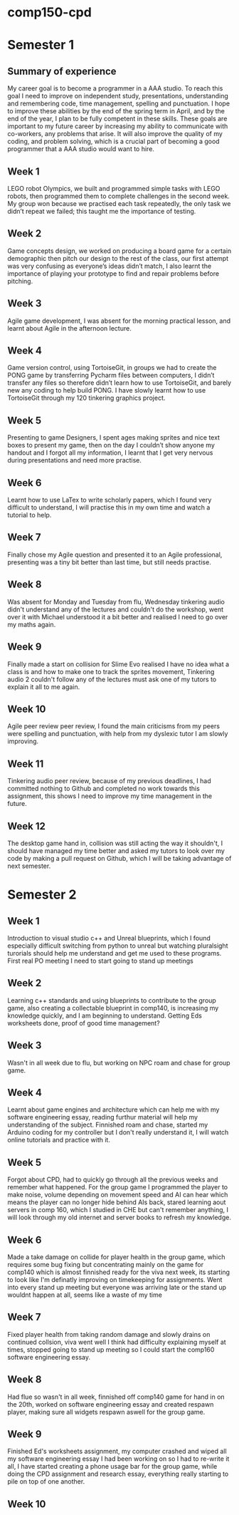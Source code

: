 # comp150-cpd

# Semester 1

## Summary of experience
My career goal is to become a programmer in a AAA studio. To reach this goal I need to improve on independent study, presentations, understanding and remembering code, time management, spelling and punctuation. I hope to improve these abilities by the end of the spring term in April, and by the end of the year, I plan to be fully competent in these skills. These goals are important to my future career by increasing my ability to communicate with co-workers, any problems that arise. It will also improve the quality of my coding, and problem solving, which is a crucial part of becoming a good programmer that a AAA studio would want to hire.

## Week 1
LEGO robot Olympics, we built and programmed simple tasks with LEGO robots, then programmed them to complete challenges in the second week. My group won because we practised each task repeatedly, the only task we didn’t repeat we failed; this taught me the importance of testing.

## Week 2
Game concepts design, we worked on producing a board game for a certain demographic then pitch our design to the rest of the class, our first attempt was very confusing as everyone’s ideas didn’t match, I also learnt the importance of playing your prototype to find and repair problems before pitching.

## Week 3
Agile game development, I was absent for the morning practical lesson, and learnt about Agile in the afternoon lecture.

## Week 4
Game version control, using TortoiseGit, in groups we had to create the PONG game by transferring Pycharm files between computers, I didn’t transfer any files so therefore didn’t learn how to use TortoiseGit, and barely new any coding to help build PONG. I have slowly learnt how to use TortoiseGit through my 120 tinkering graphics project.

## Week 5
Presenting to game Designers, I spent ages making sprites and nice text boxes to present my game, then on the day I couldn’t show anyone my handout and I forgot all my information, I learnt that I get very nervous during presentations and need more practise.

## Week 6
Learnt how to use LaTex to write scholarly papers, which I found very difficult to understand, I will practise this in my own time and watch a tutorial to help.

## Week 7
Finally chose my Agile question and presented it to an Agile professional, presenting was a tiny bit better than last time, but still needs practise.

## Week 8
Was absent for Monday and Tuesday from flu, Wednesday tinkering audio didn't understand any of the lectures and couldn't do the workshop, went over it with Michael understood it a bit better and realised I need to go over my maths again.

## Week 9
Finally made a start on collision for Slime Evo realised I have no idea what a class is and how to make one to track the sprites movement, Tinkering audio 2 couldn't follow any of the lectures must ask one of my tutors to explain it all to me again.

## Week 10
Agile peer review peer review, I found the main criticisms from my peers were spelling and punctuation, with help from my dyslexic tutor I am slowly improving.

## Week 11
Tinkering audio peer review, because of my previous deadlines, I had committed nothing to Github and completed no work towards this assignment, this shows I need to improve my time management in the future.

## Week 12
The desktop game hand in, collision was still acting the way it shouldn't, I should have managed my time better and asked my tutors to look over my code by making a pull request on Github, which I will be taking advantage of next semester.

# Semester 2

## Week 1
Introduction to visual studio c++ and Unreal blueprints, which I found especially difficult switching from python to unreal but watching pluralsight turorials should help me understand and get me used to these programs. First real PO meeting I need to start going to stand up meetings

## Week 2
Learning c++ standards and using blueprints to contribute to the group game, also creating a collectable blueprint in comp140, is increasing my knowledge quickly, and I am beginning to understand. Getting Eds worksheets done, proof of good time management?

## Week 3
Wasn't in all week due to flu, but working on NPC roam and chase for group game.

## Week 4
Learnt about game engines and architecture which can help me with my software engineering essay, reading furthur material will help my understanding of the subject. Finnished roam and chase, started my Arduino coding for my controller but I don't really understand it, I will watch online tutorials and practice with it.

## Week 5
Forgot about CPD, had to quickly go through all the previous weeks and remember what happened. For the group game I programmed the player to make noise, volume depending on movement speed and AI can hear which means the player can no longer hide behind AIs back, stared learning aout servers in comp 160, which I studied in CHE but can't remember anything, I will look through my old internet and server books to refresh my knowledge.

## Week 6
Made a take damage on collide for player health in the group game, which requires some bug fixing but concentrating mainly on the game for comp140 which is almost finnished ready for the viva next week, its starting to look like I'm definatly improving on timekeeping for assignments. Went into every stand up meeting but everyone was arriving late or the stand up wouldnt happen at all, seems like a waste of my time

## Week 7
Fixed player health from taking random damage and slowly drains on continued collsion, viva went well I think had difficulty explaining myself at times, stopped going to stand up meeting so I could start the comp160 software engineering essay.

## Week 8
Had flue so wasn't in all week, finnished off comp140 game for hand in on the 20th, worked on software engineering essay and created respawn player, making sure all widgets respawn aswell for the group game.

## Week 9
Finished Ed's worksheets assignment, my computer crashed and wiped all my software engineering essay I had been working on so I had to re-write it all, I have started creating a phone usage bar for the group game, while doing the CPD assignment and research essay, everything really starting to pile on top of one another.

## Week 10
